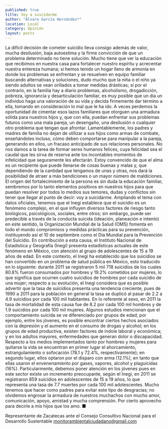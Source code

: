 ```yaml
---
published: true
title: Voy a suicidarme
author: "Álvaro García Hernández*"
location: Local
category: Opinión
layout: posts
---
```


La difícil decisión de cometer suicidio lleva consigo además de valor, mucha desilusión, baja autoestima y la firme convicción de que un problema determinado no tiene solución. Mucho tiene que ver la educación que recibimos en nuestra casa para fortalecer nuestro espíritu y acrecentar nuestra entereza humana; si hemos tenido un hogar lleno de armonía en donde los problemas se enfrentan y se resuelven en equipo familiar buscando alternativas y soluciones, dudo mucho que la niña o el niño ya siendo adultos se vean orillados a tomar medidas drásticas; si por el contrario, en la familia hay a diario problemas, alcoholismo, drogadicción, pobreza, ignorancia y desarticulación familiar, es muy posible que un día un individuo haga una valoración de su vida y decida firmemente dar término a ella, tomando en consideración lo mal que le ha ido. A veces perdemos la oportunidad de cimentar esos lazos familiares que otorguen una armadura sólida para nuestros hijos y, que con ella, puedan enfrentar sus problemas futuros como una mala pareja, un desengaño, una desilusión o cualquier otro problema que tengan que afrontar. Lamentablemente, los padres y madres de familia no dejan de utilizar a sus hijos como armas de combate, enseñándoles incluso, cómo deben comportarse para manipular a la pareja, generando en ellos, un fracaso anticipado de sus relaciones personales. No nos damos a la tarea de formar seres humanos felices, cuya felicidad sea el caudal que les sirva de reserva ante los incontables momentos de infelicidad que seguramente les afectarán. Estoy convencido de que el alma es un recipiente que puede llenarse de cosas buenas y malas y, que dependiendo de la cantidad que tengamos de unas y otras, nos dará la posibilidad de atraer a más bendiciones o un mayor número de maldiciones. El origen del fortalecimiento de la persona es sin duda la educación familiar, sembremos por lo tanto elementos positivos en nuestros hijos para que puedan resolver por todos lo medios sus temores, dudas y conflictos sin tener que llegar al punto de decir: voy a suicidarme. Ampliando el tema con datos oficiales, tenemos que el Inegi establece que el suicidio es un fenómeno complejo, en el que influyen diversos factores de riesgo tanto biológicos, psicológicos, sociales, entre otros; sin embargo, puede ser predecible a través de la conducta suicida (ideación, planeación e intento) en este sentido, la Organización Mundial de la Salud (OMS) fomenta en todo el mundo compromisos y medidas prácticas para su prevención, instituyendo así el 10 de septiembre como el Día Mundial para la Prevención del Suicidio. En contribución a esta causa, el Instituto Nacional de Estadística y Geografía (Inegi) presenta estadísticas actuales de este fenómeno en México, con atención al grupo de adolescentes de 15 a 19 años de edad. En este contexto, el Inegi ha establecido que los suicidios se han convertido en un problema de salud pública en México, esto traducido en lo siguiente: durante 2011 se registraron 5 mil 718 suicidios de los cuales 80.8% fueron consumados por hombres y 19.2% cometidos por mujeres, lo que significa que ocurren cuatro suicidios de hombres por cada suicidio de una mujer; respecto a su evolución, el Inegi considera que es posible advertir que la tasa de suicidios presenta una tendencia creciente, pues de 1990 a 2011 para la población en general la tasa se duplicó al pasar de 2.2 a 4.9 suicidios por cada 100 mil habitantes. En lo referente al sexo, en 2011 la tasa de mortalidad de esta causa fue de 8.2 por cada 100 mil hombres y de 1.9 suicidios por cada 100 mil mujeres. Algunos estudios mencionan que el comportamiento suicida se ve diferenciado por grupos de edad; por ejemplo, entre los jóvenes, es posible encontrar ciertos hechos asociados con la depresión y el aumento en el consumo de drogas y alcohol; en los grupos de edad productiva, existen factores de índole laboral y económica; y en los adultos mayores, enfermedades que generan dolor o discapacidad. Respecto a los medios implementados tanto por hombres y mujeres para quitarse la vida se encuentran en primer lugar el ahorcamiento, estrangulamiento o sofocación (78.1 y 72.4%, respectivamente); en segundo lugar, ellos optaron por el disparo con arma (12.1%), en tanto que ellas usaron el envenenamiento por gases, vapores, alcohol y plaguicidas (16%). Particularmente, debemos poner atención en los jóvenes pues en este sector existe un incremento preocupante, según el Inegi, en 2011 se registraron 859 suicidios en adolescentes de 15 a 19 años, lo que representa una tasa de 7.7 muertes por cada 100 mil adolescentes. Mucho tenemos que hacer como padres para evitar este tipo de desgracias; no olvidemos engrosar la armadura de nuestros muchachos con mucho amor, comunicación, apoyo, amistad y mucha comprensión. Por cierto aprovecho para decirle a mis hijos que los amo. ■


Representante de Zacatecas ante el 
Consejo Consultivo Nacional para el Desarrollo Sustentable
monitorambientalciudadano@gmail.com
